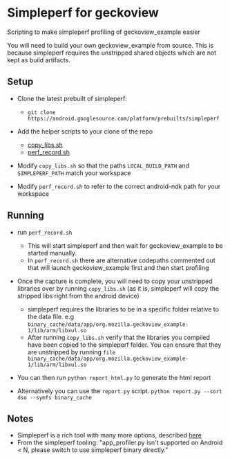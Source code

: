# Simpleperf for geckoview
Scripting to make simpleperf profiling of geckoview_example easier

You will need to build your own geckoview_example from source.
This is because simpleperf requires the unstripped shared objects which are not kept as build artifacts.

## Setup
- Clone the latest prebuilt of simpleperf:
  - ```git clone https://android.googlesource.com/platform/prebuilts/simpleperf```

- Add the helper scripts to your clone of the repo
  -  [copy_libs.sh](https://github.com/acreskeyMoz/simpleperf_for_geckoview_example/blob/master/copy_libs.sh)
  -  [perf_record.sh](https://github.com/acreskeyMoz/simpleperf_for_geckoview_example/blob/master/perf_record.sh)

- Modify `copy_libs.sh` so that the paths `LOCAL_BUILD_PATH` and `SIMPLEPERF_PATH` match your workspace

- Modify `perf_record.sh` to refer to the correct android-ndk path for your workspace

## Running
- run `perf_record.sh` 
  - This will start simpleperf and then wait for geckoview_example to be started manually.
  - In `perf_record.sh` there are alternative codepaths commented out that will launch geckoview_example first and then start profiling

- Once the capture is complete, you will need to copy your unstripped libraries over by running `copy_libs.sh` (as it is, simpleperf will copy the stripped libs right from the android device)
  - simpleperf requires the libraries to be in a specific folder relative to the data file. e.g `binary_cache/data/app/org.mozilla.geckoview_example-1/lib/arm/libxul.so`
  - After running `copy_libs.sh` verify that the libraries you compiled have been copied to the simpleperf folder. You can ensure that they are unstripped by running `file binary_cache/data/app/org.mozilla.geckoview_example-1/lib/arm/libxul.so`
  
- You can then run `python report_html.py` to generate the html report

- Alternatively you can use the `report.py` script.  `python report.py --sort dso --symfs binary_cache`

## Notes
- Simpleperf is a rich tool with many more options, described [here](https://android.googlesource.com/platform/system/extras/+/master/simpleperf/doc/README.md)
- From the simpleperf tooling: "app_profiler.py isn't supported on Android < N, please switch to use
                        simpleperf binary directly."

